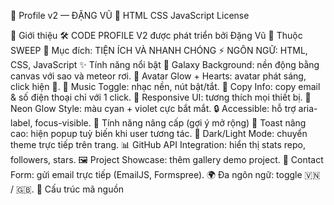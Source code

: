 🌌 Profile v2 — ĐẶNG VŨ 🚀
HTML CSS JavaScript License

🚀 Giới thiệu
🛠️ CODE PROFILE V2 được phát triển bởi Đặng Vũ
👥 Thuộc SWEEP
🎯 Mục đích: TIỆN ÍCH VÀ NHANH CHÓNG
⚡ NGÔN NGỮ: HTML, CSS, JavaScript
✨ Tính năng nổi bật
🌠 Galaxy Background: nền động bằng canvas với sao và meteor rơi.
👤 Avatar Glow + Hearts: avatar phát sáng, click hiện 💖.
🎵 Music Toggle: nhạc nền, nút bật/tắt.
📎 Copy Info: copy email & số điện thoại chỉ với 1 click.
📱 Responsive UI: tương thích mọi thiết bị.
🎨 Neon Glow Style: màu cyan + violet cực bắt mắt.
🔒 Accessible: hỗ trợ aria-label, focus-visible.
🚧 Tính năng nâng cấp (gợi ý mở rộng)
🔔 Toast nâng cao: hiện popup tuỳ biến khi user tương tác.
🌙 Dark/Light Mode: chuyển theme trực tiếp trên trang.
📊 GitHub API Integration: hiển thị stats repo, followers, stars.
🖼 Project Showcase: thêm gallery demo project.
📨 Contact Form: gửi email trực tiếp (EmailJS, Formspree).
🌍 Đa ngôn ngữ: toggle 🇻🇳 / 🇬🇧.
📂 Cấu trúc mã nguồn

